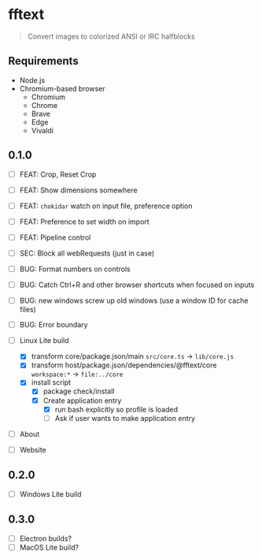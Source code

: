 # fftext

> Convert images to colorized ANSI or IRC halfblocks

## Requirements

- Node.js
- Chromium-based browser
  - Chromium
  - Chrome
  - Brave
  - Edge
  - Vivaldi

## 0.1.0

- [ ] FEAT: Crop, Reset Crop
- [ ] FEAT: Show dimensions somewhere
- [ ] FEAT: `chokidar` watch on input file, preference option
- [ ] FEAT: Preference to set width on import
- [ ] FEAT: Pipeline control

- [ ] SEC: Block all webRequests (just in case)
- [ ] BUG: Format numbers on controls
- [ ] BUG: Catch Ctrl+R and other browser shortcuts when focused on inputs
- [ ] BUG: new windows screw up old windows (use a window ID for cache files)
- [ ] BUG: Error boundary

- [ ] Linux Lite build
  - [x] transform core/package.json/main `src/core.ts` -> `lib/core.js`
  - [x] transform host/package.json/dependencies/@fftext/core `workspace:*` -> `file:../core`
  - [x] install script
    - [x] package check/install
    - [x] Create application entry
      - [x] run bash explicitly so profile is loaded
      - [ ] Ask if user wants to make application entry

- [ ] About
- [ ] Website

## 0.2.0

- [ ] Windows Lite build

## 0.3.0

- [ ] Electron builds?
- [ ] MacOS Lite build?
